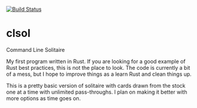[![Build Status](https://travis-ci.org/erikssource/clsol.svg?branch=master)](https://travis-ci.org/erikssource/clsol)

# clsol
Command Line Solitaire

My first program written in Rust. If you are looking for a good example of Rust best practices, this is not the place to look. The code is currently a bit of a mess, but I hope to improve things as a learn Rust and clean things up.

This is a pretty basic version of solitaire with cards drawn from the stock one at a time with unlimited pass-throughs. I plan on making it better with more options as time goes on.
